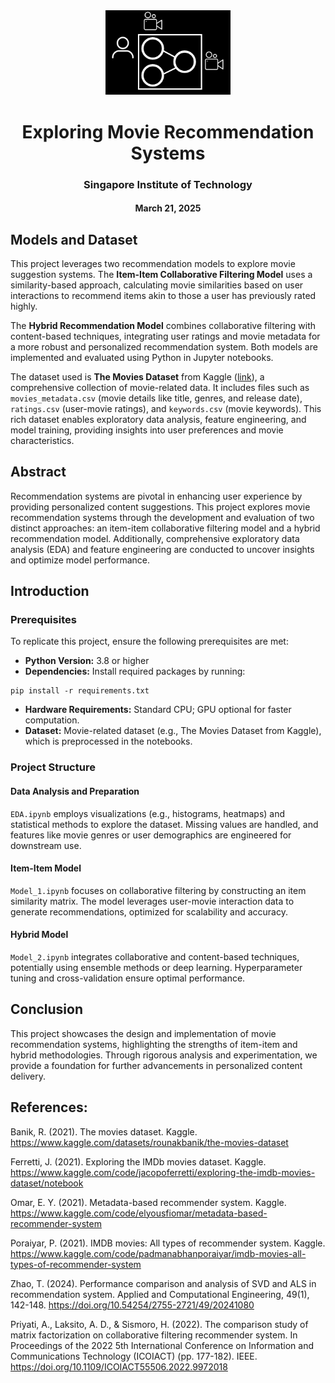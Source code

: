 <!DOCTYPE html>
<html lang="en">
<head>
    <meta charset="UTF-8">
    <meta name="viewport" content="width=device-width, initial-scale=1.0">
</head>
<body>
    <div align="center">
        <img src="assets/icon.png" alt="Icon Image" width="200">
        <h1>Exploring Movie Recommendation Systems</h1>
        <h3>Singapore Institute of Technology</h3>
        <h4>March 21, 2025</h4>
    </div>

</body>
</html>


## Models and Dataset

This project leverages two recommendation models to explore movie suggestion systems. The **Item-Item Collaborative Filtering Model** uses a similarity-based approach, calculating movie similarities based on user interactions to recommend items akin to those a user has previously rated highly. 

The **Hybrid Recommendation Model** combines collaborative filtering with content-based techniques, integrating user ratings and movie metadata for a more robust and personalized recommendation system. Both models are implemented and evaluated using Python in Jupyter notebooks.

The dataset used is **The Movies Dataset** from Kaggle ([link](https://www.kaggle.com/datasets/rounakbanik/the-movies-dataset?resource=download&select=keywords.csv)), a comprehensive collection of movie-related data. It includes files such as `movies_metadata.csv` (movie details like title, genres, and release date), `ratings.csv` (user-movie ratings), and `keywords.csv` (movie keywords). This rich dataset enables exploratory data analysis, feature engineering, and model training, providing insights into user preferences and movie characteristics.

## Abstract

Recommendation systems are pivotal in enhancing user experience by providing personalized content suggestions. This project explores movie recommendation systems through the development and evaluation of two distinct approaches: an item-item collaborative filtering model and a hybrid recommendation model. Additionally, comprehensive exploratory data analysis (EDA) and feature engineering are conducted to uncover insights and optimize model performance.

## Introduction


### Prerequisites

To replicate this project, ensure the following prerequisites are met:

- **Python Version:** 3.8 or higher
- **Dependencies:** Install required packages by running:

```
pip install -r requirements.txt
```

- **Hardware Requirements:** Standard CPU; GPU optional for faster computation.
- **Dataset:** Movie-related dataset (e.g., The Movies Dataset from Kaggle), which is preprocessed in the notebooks.


### Project Structure

#### Data Analysis and Preparation

`EDA.ipynb` employs visualizations (e.g., histograms, heatmaps) and statistical methods to explore the dataset. Missing values are handled, and features like movie genres or user demographics are engineered for downstream use.

#### Item-Item Model

`Model_1.ipynb` focuses on collaborative filtering by constructing an item similarity matrix. The model leverages user-movie interaction data to generate recommendations, optimized for scalability and accuracy.

#### Hybrid Model

`Model_2.ipynb` integrates collaborative and content-based techniques, potentially using ensemble methods or deep learning. Hyperparameter tuning and cross-validation ensure optimal performance.

## Conclusion

This project showcases the design and implementation of movie recommendation systems, highlighting the strengths of item-item and hybrid methodologies. Through rigorous analysis and experimentation, we provide a foundation for further advancements in personalized content delivery.

## References:
Banik, R. (2021). The movies dataset. Kaggle. https://www.kaggle.com/datasets/rounakbanik/the-movies-dataset

Ferretti, J. (2021). Exploring the IMDb movies dataset. Kaggle. https://www.kaggle.com/code/jacopoferretti/exploring-the-imdb-movies-dataset/notebook

Omar, E. Y. (2021). Metadata-based recommender system. Kaggle. https://www.kaggle.com/code/elyousfiomar/metadata-based-recommender-system

Poraiyar, P. (2021). IMDB movies: All types of recommender system. Kaggle. https://www.kaggle.com/code/padmanabhanporaiyar/imdb-movies-all-types-of-recommender-system

Zhao, T. (2024). Performance comparison and analysis of SVD and ALS in recommendation system. Applied and Computational Engineering, 49(1), 142-148. https://doi.org/10.54254/2755-2721/49/20241080

Priyati, A., Laksito, A. D., & Sismoro, H. (2022). The comparison study of matrix factorization on collaborative filtering recommender system. In Proceedings of the 2022 5th International Conference on Information and Communications Technology (ICOIACT) (pp. 177-182). IEEE. https://doi.org/10.1109/ICOIACT55506.2022.9972018
